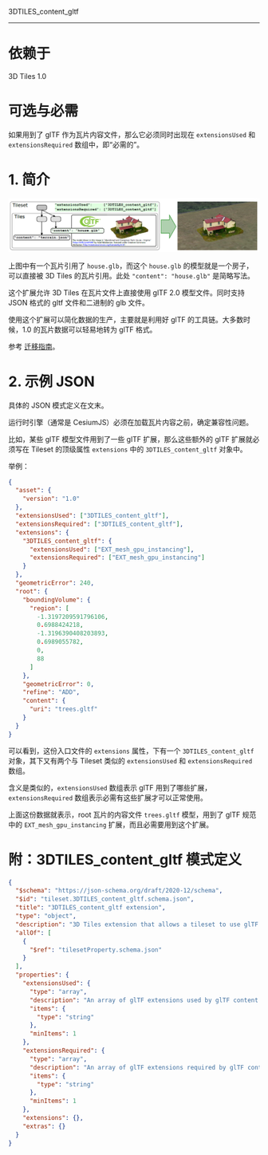 3DTILES_content_gltf

---

# 依赖于

3D Tiles 1.0



# 可选与必需

如果用到了 glTF 作为瓦片内容文件，那么它必须同时出现在 `extensionsUsed` 和 `extensionsRequired` 数组中，即“必需的”。



# 1. 简介

![image-20211125030956707](attachments/image-20211125030956707.png)

上图中有一个瓦片引用了 `house.glb`，而这个 `house.glb` 的模型就是一个房子，可以直接被 3D Tiles 的瓦片引用。此处 `"content": "house.glb"` 是简略写法。

这个扩展允许 3D Tiles 在瓦片文件上直接使用 glTF 2.0 模型文件。同时支持 JSON 格式的 gltf 文件和二进制的 glb 文件。

使用这个扩展可以简化数据的生产，主要就是利用好 glTF 的工具链。大多数时候，1.0 的瓦片数据可以轻易地转为 glTF 格式。

参考 [迁移指南](./0X-conversion-for-1.0-tile-formats.md)。



# 2. 示例 JSON

具体的 JSON 模式定义在文末。

运行时引擎（通常是 CesiumJS）必须在加载瓦片内容之前，确定兼容性问题。

比如，某些 glTF 模型文件用到了一些 glTF 扩展，那么这些额外的 glTF 扩展就必须写在 Tileset 的顶级属性 `extensions` 中的 `3DTILES_content_gltf` 对象中。

举例：

``` json
{
  "asset": {
    "version": "1.0"
  },
  "extensionsUsed": ["3DTILES_content_gltf"],
  "extensionsRequired": ["3DTILES_content_gltf"],
  "extensions": {
    "3DTILES_content_gltf": {
      "extensionsUsed": ["EXT_mesh_gpu_instancing"],
      "extensionsRequired": ["EXT_mesh_gpu_instancing"]
    }
  },
  "geometricError": 240,
  "root": {
    "boundingVolume": {
      "region": [
        -1.3197209591796106,
        0.6988424218,
        -1.3196390408203893,
        0.6989055782,
        0,
        88
      ]
    },
    "geometricError": 0,
    "refine": "ADD",
    "content": {
      "uri": "trees.gltf"
    }
  }
}
```

可以看到，这份入口文件的 `extensions` 属性，下有一个 `3DTILES_content_gltf` 对象，其下又有两个与 Tileset 类似的 `extensionsUsed` 和 `extensionsRequired` 数组。

含义是类似的，`extensionsUsed` 数组表示 glTF 用到了哪些扩展，`extensionsRequired` 数组表示必需有这些扩展才可以正常使用。

上面这份数据就表示，root 瓦片的内容文件 `trees.gltf` 模型，用到了 glTF 规范中的 `EXT_mesh_gpu_instancing` 扩展，而且必需要用到这个扩展。

# 附：3DTILES_content_gltf 模式定义

``` json
{
  "$schema": "https://json-schema.org/draft/2020-12/schema",
  "$id": "tileset.3DTILES_content_gltf.schema.json",
  "title": "3DTILES_content_gltf extension",
  "type": "object",
  "description": "3D Tiles extension that allows a tileset to use glTF models directly as tile content.",
  "allOf": [
    {
      "$ref": "tilesetProperty.schema.json"
    }
  ],
  "properties": {
    "extensionsUsed": {
      "type": "array",
      "description": "An array of glTF extensions used by glTF content in the tileset.",
      "items": {
        "type": "string"
      },
      "minItems": 1
    },
    "extensionsRequired": {
      "type": "array",
      "description": "An array of glTF extensions required by glTF content in the tileset.",
      "items": {
        "type": "string"
      },
      "minItems": 1
    },
    "extensions": {},
    "extras": {}
  }
}
```

